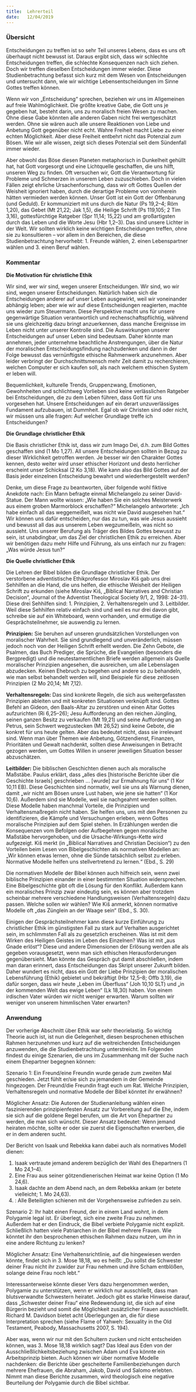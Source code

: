 ```yaml
---
title:  Lehrerteil
date:   12/04/2019
---
```


### Übersicht


Entscheidungen zu treffen ist so sehr Teil unseres Lebens, dass es uns oft überhaupt nicht bewusst ist. Daraus ergibt sich, dass wir schlechte Entscheidungen treffen, die schlechte Konsequenzen nach sich ziehen. Doch wir treffen dieselben Entscheidungen immer wieder. Diese Studienbetrachtung befasst sich kurz mit dem Wesen von Entscheidungen und untersucht dann, wie wir wichtige Lebensentscheidungen im Sinne Gottes treffen können.

Wenn wir von „Entscheidung“ sprechen, beziehen wir uns im Allgemeinen auf freie Wahlmöglichkeit. Die größte kreative Gabe, die Gott uns je gegeben hat, besteht darin, uns zu moralisch freien Wesen zu machen. Ohne diese Gabe könnten alle anderen Gaben nicht frei wertgeschätzt werden. Ohne sie wären auch alle unsere Reaktionen von Liebe und Anbetung Gott gegenüber nicht echt. Wahre Freiheit macht Liebe zu einer echten Möglichkeit. Aber diese Freiheit entbehrt nicht das Potenzial zum Bösen. Wie wir alle wissen, zeigt sich dieses Potenzial seit dem Sündenfall immer wieder.

Aber obwohl das Böse diesen Planeten metaphorisch in Dunkelheit gehüllt hat, hat Gott vorgesorgt und eine Lichtquelle geschaffen, die uns hilft, unseren Weg zu finden. Oft versuchen wir, Gott die Verantwortung für Probleme und Schmerzen in unserem Leben zuzuschieben. Doch in vielen Fällen zeigt ehrliche Ursachenforschung, dass wir oft Gottes Quellen der Weisheit ignoriert haben, durch die derartige Probleme von vornherein hätten vermieden werden können. Unser Gott ist ein Gott der Offenbarung (und Geduld). Er kommuniziert mit uns durch die Natur (Ps 19,2–4; Röm 1,20), das Gebet (Mt 21,22; Jak 1,5), die Heilige Schrift (Ps 119,105; 2 Tim 3,16), gottesfürchtige Ratgeber (Spr 11,14; 15,22) und am großartigsten durch das Leben und die Worte Jesu (Hbr 1,2–3). Das sind unsere Lichter in der Welt. Wir sollten wirklich keine wichtigen Entscheidungen treffen, ohne sie zu konsultieren – vor allem in den Bereichen, die diese Studienbetrachtung hervorhebt: 1. Freunde wählen, 2. einen Lebenspartner wählen und 3. einen Beruf wählen.

### Kommentar

**Die Motivation für christliche Ethik**

Wir sind, wer wir sind, wegen unserer Entscheidungen. Wir sind, wo wir sind, wegen unserer Entscheidungen. Natürlich haben sich die Entscheidungen anderer auf unser Leben ausgewirkt, weil wir voneinander abhängig leben; aber wie wir auf diese Entscheidungen reagierten, machte uns wieder zum Steuermann. Diese Perspektive macht uns für unsere gegenwärtige Situation verantwortlich und rechenschaftspflichtig, während sie uns gleichzeitig dazu bringt anzuerkennen, dass manche Ereignisse im Leben nicht unter unserer Kontrolle sind. Die Auswirkungen unserer Entscheidungen auf unser Leben sind bedeutsam. Daher könnte man annehmen, jeder unternehme beachtliche Anstrengungen, über die Natur der moralischen Entscheidungsfindung nachzudenken und dann in der Folge bewusst das vernünftigste ethische Rahmenwerk anzunehmen. Aber leider verbringt der Durchschnittsmensch mehr Zeit damit zu recherchieren, welchen Computer er sich kaufen soll, als nach welchem ethischen System er leben will.

Bequemlichkeit, kulturelle Trends, Gruppenzwang, Emotionen, Gewohnheiten und schlichtweg Vorlieben sind keine verlässlichen Ratgeber bei Entscheidungen, die zu dem Leben führen, dass Gott für uns vorgesehen hat. Unsere Entscheidungen auf ein derart unzuverlässiges Fundament aufzubauen, ist Dummheit. Egal ob wir Christen sind oder nicht, wir müssen uns alle fragen: Auf welcher Grundlage treffe ich Entscheidungen?

**Die Grundlage christlicher Ethik**

Die Basis christlicher Ethik ist, dass wir zum Imago Dei, d.h. zum Bild Gottes geschaffen sind (1 Mo 1,27). All unsere Entscheidungen sollten in Bezug zu dieser Wirklichkeit getroffen werden. Je besser wir den Charakter Gottes kennen, desto weiter wird unser ethischer Horizont und desto herrlicher erscheint unser Schicksal (2 Ko 3,18). Wie kann also das Bild Gottes auf der Basis jeder einzelnen Entscheidung bewahrt und wiederhergestellt werden?

Denke, um diese Frage zu beantworten, über folgende wohl fiktive Anekdote nach: Ein Mann befragte einmal Michelangelo zu seiner David-Statue. Der Mann wollte wissen: „Wie haben Sie ein solches Meisterwerk aus einem groben Marmorblock erschaffen?“ Michelangelo antwortete: „Ich habe einfach all das weggemeißelt, was nicht wie David ausgesehen hat.“ Wir können uns dafür entscheiden, nur das zu tun, was wie Jesus aussieht und bewusst all das aus unserem Leben wegzumeißeln, was nicht so aussieht. Uns unserer Berufung als Träger des Bildes Gottes bewusst zu sein, ist unabdingbar, um das Ziel der christlichen Ethik zu erreichen. Aber wir benötigen dazu mehr Hilfe und Führung, als uns einfach nur zu fragen: „Was würde Jesus tun?“

**Die Quelle christlicher Ethik**

Die Lehren der Bibel bilden die Grundlage christlicher Ethik. Der verstorbene adventistische Ethikprofessor Miroslav Kiš gab uns drei Sehhilfen an die Hand, die uns helfen, die ethische Weisheit der Heiligen Schrift zu erkunden (siehe Miroslav Kiš, „Biblical Narratives and Christian Decision“, Journal of the Adventist Theological Society 9/1, 2, 1998: 24–31). Diese drei Sehhilfen sind: 1. Prinzipien, 2. Verhaltensregeln und 3. Leitbilder. Weil diese Sehhilfen relativ einfach sind und weil es nur drei davon gibt, schreibe sie auf ein Whiteboard, wenn vorhanden, und ermutige die Gesprächsteilnehmer, sie auswendig zu lernen.

**Prinzipien:** Sie beruhen auf unseren grundsätzlichen Vorstellungen von moralischer Wahrheit. Sie sind grundlegend und unveränderlich, müssen jedoch noch von der Heiligen Schrift erhellt werden. Die Zehn Gebote, die Psalmen, das Buch Prediger, die Sprüche, die Evangelien (besonders die Bergpredigt) und die neutestamentlichen Briefe werden allgemein als Quelle moralischer Prinzipien angesehen, die ausreichen, um alle Lebenslagen abzudecken. Keinen Ehebruch zu begehen und andere so zu behandeln, wie man selbst behandelt werden will, sind Beispiele für diese zeitlosen Prinzipien (2 Mo 20,14; Mt 7,12).

**Verhaltensregeln:** Das sind konkrete Regeln, die sich aus weitergefassten Prinzipien ableiten und mit konkreten Situationen verknüpft sind. Gottes Befehl an Gideon, den Baals-Altar zu zerstören und einen Altar Gottes aufzurichten (Ri 6,25–26); Jesu Aufforderung an den reichen Jüngling, seinen ganzen Besitz zu verkaufen (Mt 19,21) und seine Aufforderung an Petrus, sein Schwert wegzustecken (Mt 26,52) sind keine Gebote, die konkret für uns heute gelten. Aber das bedeutet nicht, dass sie irrelevant sind. Wenn man über Themen wie Anbetung, Götzendienst, Finanzen, Prioritäten und Gewalt nachdenkt, sollten diese Anweisungen in Betracht gezogen werden, um Gottes Willen in unserer jeweiligen Situation besser abzuschätzen.

**Leitbilder:** Die biblischen Geschichten dienen auch als moralische Maßstäbe. Paulus erklärt, dass „alles dies [historische Berichte über die Geschichte Israels] geschrieben ... [wurde] zur Ermahnung für uns“ (1 Kor 10,11 EB). Diese Geschichten sind normativ, weil sie uns als Warnung dienen, damit „wir nicht am Bösen unsre Lust haben, wie jene sie hatten“ (1 Kor 10,6). Außerdem sind sie Modelle, weil sie nachgeahmt werden sollten. Diese Modelle haben manchmal Vorteile, die Prinzipien und Verhaltensmaßregeln nicht haben. Sie helfen uns, uns mit den Personen zu identifizieren, die Kämpfe und Versuchungen erleben, wenn Gottes moralische Prinzipien auf dem Spiel stehen. In Erzählungen werden die Konsequenzen vom Befolgen oder Aufbegehren gegen moralische Maßstäbe hervorgehoben, und die Ursache-Wirkungs-Kette wird aufgezeigt. Kiš merkt (in „Biblical Narratives and Christian Decision“) zu den Vorteilen beim Lesen von Bibelgeschichten als normativen Modellen an: „Wir können etwas lernen, ohne die Sünde tatsächlich selbst zu erleben. Normative Modelle helfen uns stellvertretend zu lernen.“ (Ebd., S. 29)

Die normativen Modelle der Bibel können auch hilfreich sein, wenn zwei biblische Prinzipien einander in einer bestimmten Situation widersprechen. Eine Bibelgeschichte gibt oft die Lösung für den Konflikt. Außerdem kann ein moralisches Prinzip zwar eindeutig sein, es können aber trotzdem scheinbar mehrere verschiedene Handlungsweisen (Verhaltensregeln) dazu passen. Welche sollen wir wählen? Wie Kiš anmerkt, können normative Modelle oft „das Zünglein an der Waage sein“ (Ebd., S. 30).

Einigen der Gesprächsteilnehmer kann diese kurze Einführung zu christlicher Ethik im günstigsten Fall zu stark auf Verhalten ausgerichtet sein, im schlimmsten Fall als zu gesetzlich erscheinen. Was ist mit dem Wirken des Heiligen Geistes im Leben des Einzelnen? Was ist mit „aus Gnade erlöst“? Diese und andere Dimensionen der Erlösung werden alle als gegeben vorausgesetzt, wenn man sich ethischen Herausforderungen gegenübersieht. Man könnte das Gespräch gut damit abschließen, indem man daran erinnert, dass Entscheidungen das Skript unserer Zukunft bilden. Daher wundert es nicht, dass ein Gott der Liebe Prinzipien der moralischen Lebensführung (Ethik) gebietet und bekräftigt (Hbr 12,5–8; Offb 3,19), die dafür sorgen, dass wir heute „Leben im Überfluss“ (Joh 10,10 SLT) und „in der kommenden Welt das ewige Leben“ (Lk 18,30) haben. Von einem irdischen Vater würden wir nicht weniger erwarten. Warum sollten wir weniger von unserem himmlischen Vater erwarten?

### Anwendung


Der vorherige Abschnitt über Ethik war sehr theorielastig. So wichtig Theorie auch ist, ist nun die Gelegenheit, diesen besprochenen ethischen Rahmen herzunehmen und kurz auf die weitreichenden Entscheidungen anzuwenden, die die Studienbetrachtung unterstreicht. Im Folgenden findest du einige Szenarien, die uns im Zusammenhang mit der Suche nach einem Ehepartner begegnen können:

Szenario 1: Ein Freund/eine Freundin wurde gerade zum zweiten Mal geschieden. Jetzt fühlt er/sie sich zu jemandem in der Gemeinde hingezogen. Der Freund/die Freundin fragt euch um Rat. Welche Prinzipien, Verhaltensregeln und normative Modelle der Bibel könntet ihr erwähnen?

Möglicher Ansatz: Die Autoren der Studienanleitung wählen einen faszinierenden prinzipienfesten Ansatz zur Vorbereitung auf die Ehe, indem sie sich auf die goldene Regel berufen, um die Art von Ehepartner zu werden, die man sich wünscht. Dieser Ansatz bedeutet: Wenn jemand heiraten möchte, sollte er oder sie zuerst die Eigenschaften erwerben, die er in dem anderen sucht.

Der Bericht von Isaak und Rebekka kann dabei auch als normatives Modell dienen:

1. Isaak vertraute jemand anderem bezüglich der Wahl des Ehepartners (1 Mo 24,1–4).
2. Eine Frau aus seiner götzendienerischen Heimat war keine Option (1 Mo 24,6).
3. Isaak dachte an dem Abend nach, an dem Rebekka ankam (er betete vielleicht; 1. Mo 24,63).
4. : Alle Beteiligten schienen mit der Vorgehensweise zufrieden zu sein.

Szenario 2: Ihr habt einen Freund, der in einem Land wohnt, in dem Polygamie legal ist. Er überlegt, sich eine zweite Frau zu nehmen. Außerdem hat er den Eindruck, die Bibel verbiete Polygamie nicht explizit. Schließlich hatten viele Patriarchen in der Bibel mehrere Frauen. Wie könntet ihr den besprochenen ethischen Rahmen dazu nutzen, um ihn in eine andere Richtung zu lenken?

Möglicher Ansatz: Eine Verhaltensrichtlinie, auf die hingewiesen werden könnte, findet sich in 3. Mose 18,18, wo es heißt: „Du sollst die Schwester deiner Frau nicht ihr zuwider zur Frau nehmen und ihre Scham entblößen, solange deine Frau noch lebt.“

Interessanterweise könnte dieser Vers dazu hergenommen werden, Polygamie zu unterstützen, wenn er wirklich nur ausschließt, dass man blutsverwandte Schwestern heiratet. Jedoch gibt es starke Hinweise darauf, dass „Schwester deiner Frau“ eine Redewendung ist, die sich auf eine Bürgerin bezieht und somit die Möglichkeit zusätzlicher Frauen ausschließt. Richard M. Davidson bietet acht Überlegungen an, die für diese Interpretation sprechen (siehe Flame of Yahweh: Sexuality in the Old Testament, Peabody, Massachusetts 2007, S. 194).

Aber was, wenn wir nur mit den Schultern zucken und nicht entscheiden können, was 3. Mose 18,18 wirklich sagt? Das Ideal aus Eden von der Ausschließlichkeitsbeziehung zwischen Adam und Eva könnte ein Arbeitsprinzip bieten. Auch können wir über normative Modelle nachdenken: die Berichte über gescheiterte Familienbeziehungen durch mehrere Ehefrauen, die Abraham, Jakob, David und Salomo erlebten. Nimmt man diese Berichte zusammen, wird theologisch eine negative Beurteilung der Polygamie durch die Bibel sichtbar.
